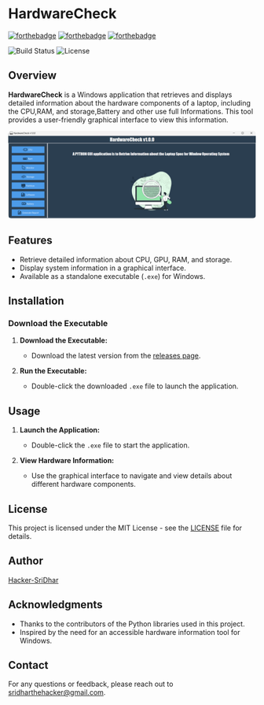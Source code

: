 # HardwareCheck
[![forthebadge](https://forthebadge.com/images/badges/built-by-developers.svg)](https://forthebadge.com)
[![forthebadge](https://forthebadge.com/images/badges/built-with-love.svg)](https://forthebadge.com)
[![forthebadge](https://forthebadge.com/images/badges/made-with-python.svg)](https://forthebadge.com)



![Build Status](https://img.shields.io/github/actions/workflow/status/Hacker-SriDhar/HardwareCheck/ci.yml?branch=main)
![License](https://img.shields.io/github/license/Hacker-SriDhar/HardwareCheck/)



## Overview

**HardwareCheck** is a Windows application that retrieves and displays detailed information about the hardware components of a laptop, including the CPU,RAM, and storage,Battery and other use full Informations. This tool provides a user-friendly graphical interface to view this information.

![Rounded Image](Picture.png)
## Features

- Retrieve detailed information about CPU, GPU, RAM, and storage.
- Display system information in a graphical interface.
- Available as a standalone executable (`.exe`) for Windows.

## Installation

### Download the Executable

1. **Download the Executable:**

   - Download the latest version from the [releases page](https://github.com/Hacker-SriDhar/HardwareCheck/releases).

2. **Run the Executable:**

   - Double-click the downloaded `.exe` file to launch the application.

## Usage

1. **Launch the Application:**
   - Double-click the `.exe` file to start the application.

2. **View Hardware Information:**
   - Use the graphical interface to navigate and view details about different hardware components.



## License

This project is licensed under the MIT License - see the [LICENSE](LICENSE) file for details.

## Author

[Hacker-SriDhar](https://github.com/Hacker-SriDhar)

## Acknowledgments

- Thanks to the contributors of the Python libraries used in this project.
- Inspired by the need for an accessible hardware information tool for Windows.

## Contact

For any questions or feedback, please reach out to [sridharthehacker@gmail.com](mailto:sridharthehacker@gmail.com).
